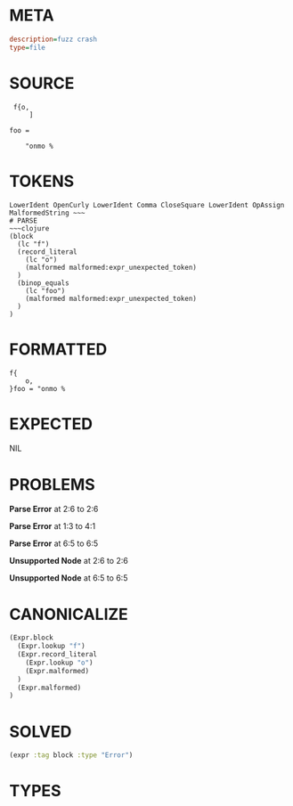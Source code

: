 # META
~~~ini
description=fuzz crash
type=file
~~~
# SOURCE
~~~roc
 f{o,
     ]

foo =

    "onmo %
~~~
# TOKENS
~~~text
LowerIdent OpenCurly LowerIdent Comma CloseSquare LowerIdent OpAssign MalformedString ~~~
# PARSE
~~~clojure
(block
  (lc "f")
  (record_literal
    (lc "o")
    (malformed malformed:expr_unexpected_token)
  )
  (binop_equals
    (lc "foo")
    (malformed malformed:expr_unexpected_token)
  )
)
~~~
# FORMATTED
~~~roc
f{
	o,
}foo = "onmo %
~~~
# EXPECTED
NIL
# PROBLEMS
**Parse Error**
at 2:6 to 2:6

**Parse Error**
at 1:3 to 4:1

**Parse Error**
at 6:5 to 6:5

**Unsupported Node**
at 2:6 to 2:6

**Unsupported Node**
at 6:5 to 6:5

# CANONICALIZE
~~~clojure
(Expr.block
  (Expr.lookup "f")
  (Expr.record_literal
    (Expr.lookup "o")
    (Expr.malformed)
  )
  (Expr.malformed)
)
~~~
# SOLVED
~~~clojure
(expr :tag block :type "Error")
~~~
# TYPES
~~~roc
~~~
